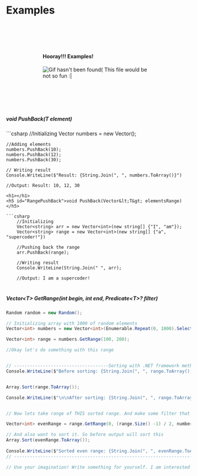 <head>
    <title>Examples</title>
</head>

<h1>Examples</h1>

<div style="margin: 100px; width: 300px; height: auto">


<h4>Hooray!!! Examples!</h4>
<img src="https://media3.giphy.com/media/Ws6T5PN7wHv3cY8xy8/giphy.gif?cid=ecf05e472tz5pee4f3ahm050ucts9eh8wwx85lgimerb85bc&ep=v1_gifs_search&rid=giphy.gif&ct=g" alt="Gif hasn't been found( This file would be not so fun :|">
</div>

<h1></h1>

<h5 id="SinglePushBack">void PushBack(T element)</h5>
```csharp
    //Initializing
    Vector<int> numbers = new Vector<int>();
    
    //Adding elements
    numbers.PushBack(10);
    numbers.PushBack(12);
    numbers.PushBack(30);
    
    // Writing result
    Console.WriteLine($"Result: {String.Join(", ", numbers.ToArray()}")
    
    //Output: Result: 10, 12, 30
```
<h1></h1>
<h5 id="RangePushBack">void PushBack(Vector&lt;T&gt; elementsRange)</h5>

```csharp
    //Initializing
    Vector<string> arr = new Vector<int>(new string[] {"I", "am"});
    Vector<string> range = new Vector<int>(new string[] {"a", "supercoder!"})
    
    //Pushing back the range
    arr.PushBack(range);
    
    //Writing result
    Console.WriteLine(String.Join(" ", arr);
    
    //Output: I am a supercoder!
```
<h1></h1>
<h5 id="GetRange">Vector&lt;T&gt; GetRange(int begin, int end, Predicate&lt;T&gt;? filter)</h5>

```csharp
Random random = new Random();

// Initializing array with 1000 of random elements
Vector<int> numbers = new Vector<int>(Enumerable.Repeat(0, 1000).Select(i => random.Next(0, Int32.MaxValue)).ToArray());

Vector<int> range = numbers.GetRange(100, 200);

//Okay let's do something with this range


// ------------------------------------Sorting with .NET framework methods----------------------------------------------
Console.WriteLine($"Before sorting: {String.Join(", ", range.ToArray())}");


Array.Sort(range.ToArray());

Console.WriteLine($"\n\nAfter sorting: {String.Join(", ", range.ToArray())}");


// Now lets take range of THIS sorted range. And make some filter that number must be even.

Vector<int> evenRange = range.GetRange(0, (range.Size() -1) / 2, number => number % 2 == 0);

// And also want to sort it. So before output will sort this
Array.Sort(evenRange.ToArray());
    
Console.WriteLine($"Sorted even range: {String.Join(", ", evenRange.ToArray())}");
// ---------------------------------------------------------------------------------------------------------------------

// Use your imagination! Write something for yourself. I am interested in any realization of my Vector
```